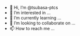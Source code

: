 - 👋 Hi, I’m @tsubasa-ptcs
- 👀 I’m interested in ...
- 🌱 I’m currently learning ...
- 💞️ I’m looking to collaborate on ...
- 📫 How to reach me ...

<!---
tsubasa-ptcs/tsubasa-ptcs is a ✨ special ✨ repository because its `README.md` (this file) appears on your GitHub profile.
You can click the Preview link to take a look at your changes.
--->
